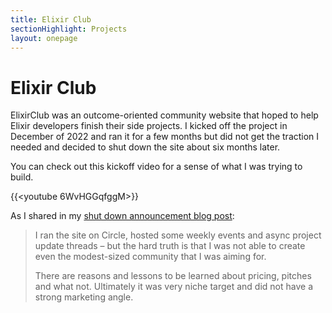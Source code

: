 ```yaml
---
title: Elixir Club
sectionHighlight: Projects
layout: onepage
---
```


# Elixir Club

ElixirClub was an outcome-oriented community website that hoped to help Elixir developers finish their side projects. I kicked off the project in December of 2022 and ran it for a few months but did not get the traction I needed and decided to shut down the site about six months later.

You can check out this kickoff video for a sense of what I was trying to build.

{{<youtube 6WvHGGqfggM>}}

As I shared in my [shut down announcement blog post](http://localhost:1313/posts/2023/7/shutting-down-elixir-club/):

> I ran the site on Circle, hosted some weekly events and async project update threads – but the hard truth is that I was not able to create even the modest-sized community that I was aiming for.
> 
> There are reasons and lessons to be learned about pricing, pitches and what not. Ultimately it was very niche target and did not have a strong marketing angle.
